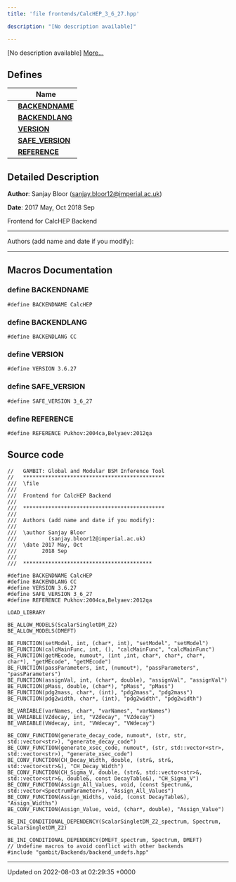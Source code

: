 ```yaml
---
title: 'file frontends/CalcHEP_3_6_27.hpp'

description: "[No description available]"

---
```







[No description available] [More...](#detailed-description)

## Defines

|                | Name           |
| -------------- | -------------- |
|  | **[BACKENDNAME](/documentation/code/main/files/calchep__3__6__27_8hpp/#define-backendname)**  |
|  | **[BACKENDLANG](/documentation/code/main/files/calchep__3__6__27_8hpp/#define-backendlang)**  |
|  | **[VERSION](/documentation/code/main/files/calchep__3__6__27_8hpp/#define-version)**  |
|  | **[SAFE_VERSION](/documentation/code/main/files/calchep__3__6__27_8hpp/#define-safe-version)**  |
|  | **[REFERENCE](/documentation/code/main/files/calchep__3__6__27_8hpp/#define-reference)**  |

## Detailed Description


**Author**: Sanjay Bloor ([sanjay.bloor12@imperial.ac.uk](mailto:sanjay.bloor12@imperial.ac.uk)) 

**Date**: 2017 May, Oct 2018 Sep

Frontend for CalcHEP Backend



------------------

Authors (add name and date if you modify):



------------------




## Macros Documentation

### define BACKENDNAME

```
#define BACKENDNAME CalcHEP
```


### define BACKENDLANG

```
#define BACKENDLANG CC
```


### define VERSION

```
#define VERSION 3.6.27
```


### define SAFE_VERSION

```
#define SAFE_VERSION 3_6_27
```


### define REFERENCE

```
#define REFERENCE Pukhov:2004ca,Belyaev:2012qa
```


## Source code

```
//   GAMBIT: Global and Modular BSM Inference Tool
//   *********************************************
///  \file
///
///  Frontend for CalcHEP Backend
///
///  *********************************************
///
///  Authors (add name and date if you modify):
///
///  \author Sanjay Bloor
///          (sanjay.bloor12@imperial.ac.uk)
///  \date 2017 May, Oct
///        2018 Sep
///
///  *****************************************

#define BACKENDNAME CalcHEP
#define BACKENDLANG CC
#define VERSION 3.6.27
#define SAFE_VERSION 3_6_27
#define REFERENCE Pukhov:2004ca,Belyaev:2012qa

LOAD_LIBRARY

BE_ALLOW_MODELS(ScalarSingletDM_Z2)
BE_ALLOW_MODELS(DMEFT)

BE_FUNCTION(setModel, int, (char*, int), "setModel", "setModel")
BE_FUNCTION(calcMainFunc, int, (), "calcMainFunc", "calcMainFunc")
BE_FUNCTION(getMEcode, numout*, (int ,int, char*, char*, char*, char*), "getMEcode", "getMEcode")
BE_FUNCTION(passParameters, int, (numout*), "passParameters", "passParameters")
BE_FUNCTION(assignVal, int, (char*, double), "assignVal", "assignVal")
BE_FUNCTION(pMass, double, (char*), "pMass", "pMass")
BE_FUNCTION(pdg2mass, char*, (int), "pdg2mass", "pdg2mass")
BE_FUNCTION(pdg2width, char*, (int), "pdg2width", "pdg2width")

BE_VARIABLE(varNames, char*, "varNames", "varNames")
BE_VARIABLE(VZdecay, int, "VZdecay", "VZdecay")
BE_VARIABLE(VWdecay, int, "VWdecay", "VWdecay")

BE_CONV_FUNCTION(generate_decay_code, numout*, (str, str, std::vector<str>), "generate_decay_code")
BE_CONV_FUNCTION(generate_xsec_code, numout*, (str, std::vector<str>, std::vector<str>), "generate_xsec_code")
BE_CONV_FUNCTION(CH_Decay_Width, double, (str&, str&, std::vector<str>&), "CH_Decay_Width")
BE_CONV_FUNCTION(CH_Sigma_V, double, (str&, std::vector<str>&, std::vector<str>&, double&, const DecayTable&), "CH_Sigma_V")
BE_CONV_FUNCTION(Assign_All_Values, void, (const Spectrum&, std::vector<SpectrumParameter>), "Assign_All_Values")
BE_CONV_FUNCTION(Assign_Widths, void, (const DecayTable&), "Assign_Widths")
BE_CONV_FUNCTION(Assign_Value, void, (char*, double), "Assign_Value")

BE_INI_CONDITIONAL_DEPENDENCY(ScalarSingletDM_Z2_spectrum, Spectrum, ScalarSingletDM_Z2)

BE_INI_CONDITIONAL_DEPENDENCY(DMEFT_spectrum, Spectrum, DMEFT)
// Undefine macros to avoid conflict with other backends
#include "gambit/Backends/backend_undefs.hpp"
```


-------------------------------

Updated on 2022-08-03 at 02:29:35 +0000

